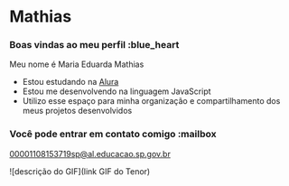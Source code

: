 # Mathias
### Boas vindas ao meu perfil :blue_heart

Meu nome é Maria Eduarda Mathias

- Estou estudando na [Alura](https://www.alura.com.br)
- Estou me desenvolvendo na linguagem JavaScript
- Utilizo esse espaço para minha organização e compartilhamento dos meus projetos desenvolvidos

### Você pode entrar em contato comigo :mailbox

00001108153719sp@al.educacao.sp.gov.br

![descrição do GIF](link GIF do Tenor)
